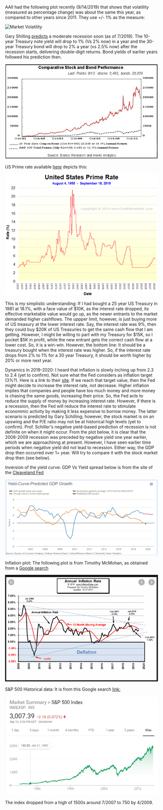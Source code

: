 AAII had the  following plot recently (9/14/2019) that shows that volatility (measured as percentage change) was about the same this year, as compared to other years since 2011. They use +/- 1% as the measure:

![Market Volatility](https://www.aaii.com/files/images/InvestorUpdate/20190912.jpg)

Gary Shilling [predicts](https://www.thinkadvisor.com/2019/07/08/gary-shilling-the-recession-may-have-already-begun/?slreturn=20190814132318) a moderate recession soon (as of 7/2019). The 10-year Treasury note yield will drop to 1% (Vs 2% now) in a year and the 30-year Treasury bond will drop to 2% a year (vs 2.5% now) after the recession starts, delivering double-digit returns. Bond yields of earlier years followed his prediction then.  

![Bond Yields](https://github.com/iShankar/Investment-Software/blob/master/images/shilling.chart3_.jpg)

US Prime rate available [here](http://www.fedprimerate.com/prime-rate-chart.htm) depicts this:

![US Prime Rate](https://github.com/iShankar/Investment-Software/blob/master/images/Fed-Prime-Rate-United-States-Prime-Rate-Chart.gif)

This is my simplistic understanding: If I had bought a 25 year US Treasury in 1981 at 18.1%, with a face value of $10K, as the interest rate dropped, its effective marketable value would go up, as the newer entrants to the market demanded higher cashflows. The uppper limit, however, is just buying more of US treasury at the lower interest rate. Say, the interest rate was 9%, then they could buy $20K of US Treasuries to get the same cash flow that I am getting. However, I might be willing to part with my Treasury  for $15K, so I pocket $5K in profit, while the new entrant gets the correct cash flow at a lower cost. So, it is a win-win. However, the bottom line: It should be a treasury bought when the interest rate was higher. So, if the interest rate drops from 2% to 1% for a 30 year Treasury, it should be worth higher by 20% or more next year. 

Dynamics in 2019-2020: I heard that inflation is slowly inching up from 2.3 to 2.4 (yet to confirm). Not sure what the Fed considers as inflation target (3%?). Here is a link to their [site](https://www.federalreserve.gov/aboutthefed/pf.htm). If we reach that target value, then the Fed might decide to increase the interest rate, not decrease. Higher inflation implies that companies and people have too much money and more money is chasing the same goods, increasing their price.  So, the Fed acts to reduce the supply of money by increasing interest rate. However, if there is a recession, then the Fed will reduce the interest rate to stimulate econommic activity by making it less expensive to borrow money. The latter scenario is predicted by Gary Schilling; however, the stock market is on an upswing and the P/E ratio may not be at historical high levels (yet to confirm). Prof. Schiller's negative yield-based prediction of recession is not definite on when it might occur. From the plot below, it is clear that the 2008-2009 recession was preceded by negative yield one year earlier,  which we are approachinng at present. However, I have seen earlier time periods when negative yield did not lead to recession. Either way, the GDP drop then occurred over 1+ year. Will try to compare it with the stock market drop then (see below). 

Inversion of the yield curve: GDP Vs Yield spread below is from the site of the [Cleaveland Fed](https://www.clevelandfed.org/en/our-research/indicators-and-data/yield-curve-and-gdp-growth.aspx)

![GDP and Yield Curve](https://github.com/iShankar/Investment-Software/blob/master/images/Yield-Curve%20Predicted%20GDP%20Growth.png)

Inflation plot: The following plot is from Timothy McMohan, as obtained from a [Google search](https://www.google.com/search?q=inflation+chart+us&rlz=1C1GCEU_enUS826US826&tbm=isch&source=iu&ictx=1&fir=PFcP72h512eNpM%253A%252CwHl7IUDWP2vF5M%252C_&vet=1&usg=AI4_-kS0Yjr3EHavxIQOdxuiXrqCL0sT3w&sa=X&ved=2ahUKEwiOvJK_ntHkAhVP0KwKHT3_AnYQ9QEwDnoECAIQBg#imgrc=-GWPC7XP2zkYmM:&vet=1)

![Annual Inflation Rate](https://github.com/iShankar/Investment-Software/blob/master/images/Inflation%20rate.png)

S&P 500 Historical data: It is from this Google search [link:](https://www.google.com/search?q=s%26p+500+chart+history&rlz=1C1GCEU_enUS826US826&oq=S%26P+500+chart&aqs=chrome.1.0l6.20513j1j8&sourceid=chrome&ie=UTF-8)

![S&P 500 Index - Historical data](https://github.com/iShankar/Investment-Software/blob/master/images/S%26P%20500%20Historical%20Data.png)

The index dropped from a high of 1500s around 7/2007 to 750 by 4/2009. 
